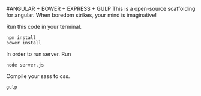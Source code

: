 #ANGULAR + BOWER + EXPRESS + GULP
This is a open-source scaffolding for angular.
When boredom strikes, your mind is imaginative!


Run this code in your terminal.
```
npm install
bower install
```

In order to run server.
Run
```
node server.js
```
Compile your sass to css.
```
gulp
```
